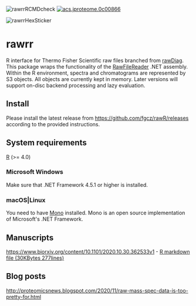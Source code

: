 ![rawrrRCMDcheck](https://github.com/fgcz/rawrr/workflows/R-CMD-check-rawrr/badge.svg)
[![acs.jproteome.0c00866](https://img.shields.io/badge/10.1021%2Facs.jproteome.0c00866-brightgreen)](https://doi.org/10.1021/acs.jproteome.0c00866)


![rawrrHexSticker](https://github.com/fgcz/rawrr/blob/master/rawrr_logo.png)

# rawrr
R interface for Thermo Fisher Scientific raw files branched from [rawDiag](https://github.com/fgcz/rawDiag). This package wraps the functionality of the [RawFileReader](https://planetorbitrap.com/rawfilereader) .NET assembly. Within the R environment, spectra and chromatograms are represented by S3 objects. All objects are currently kept in memory. Later versions will support on-disc backend processing and lazy evaluation. 

## Install

Please install the latest release from https://github.com/fgcz/rawR/releases according to the provided instructions.

## System requirements

[R](https://cran.r-project.org/) (>= 4.0)
 
### Microsoft Windows

Make sure that .NET Framework 4.5.1 or higher is installed.

### macOS|Linux

You need to have [Mono](https://www.mono-project.com) installed. Mono is an open source implementation of Microsoft's .NET Framework.

## Manuscripts

https://www.biorxiv.org/content/10.1101/2020.10.30.362533v1 - [R markdown file (30KBytes 277lines)](https://github.com/fgcz/rawrr/blob/master/vignettes/rawrr.Rmd)

## Blog posts

http://proteomicsnews.blogspot.com/2020/11/raw-mass-spec-data-is-too-pretty-for.html
